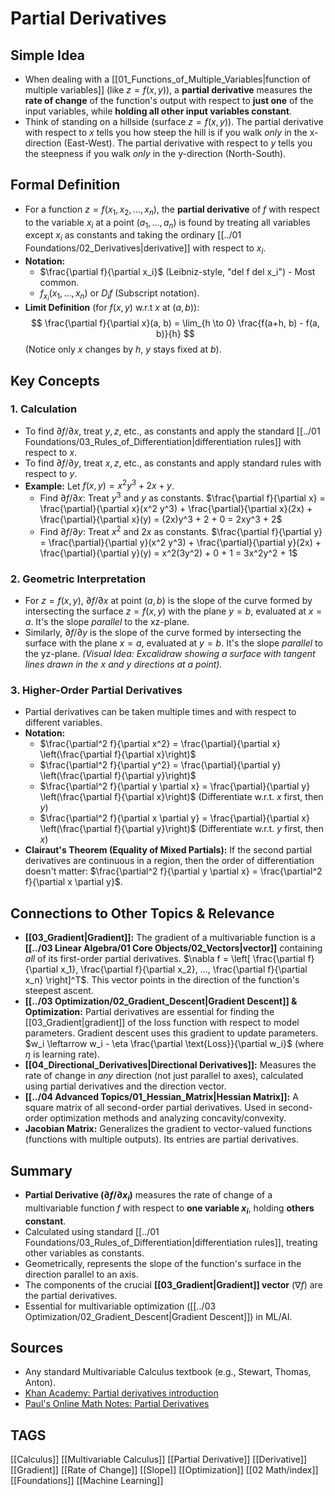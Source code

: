 # Partial Derivatives

## Simple Idea
*   When dealing with a [[01_Functions_of_Multiple_Variables|function of multiple variables]] (like $z = f(x, y)$), a **partial derivative** measures the **rate of change** of the function's output with respect to **just one** of the input variables, while **holding all other input variables constant**.
*   Think of standing on a hillside (surface $z=f(x,y)$). The partial derivative with respect to $x$ tells you how steep the hill is if you walk *only* in the x-direction (East-West). The partial derivative with respect to $y$ tells you the steepness if you walk *only* in the y-direction (North-South).

## Formal Definition
*   For a function $z = f(x_1, x_2, ..., x_n)$, the **partial derivative** of $f$ with respect to the variable $x_i$ at a point $(a_1, ..., a_n)$ is found by treating all variables except $x_i$ as constants and taking the ordinary [[../01 Foundations/02_Derivatives|derivative]] with respect to $x_i$.
*   **Notation:**
    *   $\frac{\partial f}{\partial x_i}$ (Leibniz-style, "del f del x_i") - Most common.
    *   $f_{x_i}(x_1, ..., x_n)$ or $D_i f$ (Subscript notation).
*   **Limit Definition** (for $f(x, y)$ w.r.t $x$ at $(a, b)$):
    $$ \frac{\partial f}{\partial x}(a, b) = \lim_{h \to 0} \frac{f(a+h, b) - f(a, b)}{h} $$
    (Notice only $x$ changes by $h$, $y$ stays fixed at $b$).

## Key Concepts

### 1. Calculation
*   To find $\partial f / \partial x$, treat $y, z$, etc., as constants and apply the standard [[../01 Foundations/03_Rules_of_Differentiation|differentiation rules]] with respect to $x$.
*   To find $\partial f / \partial y$, treat $x, z$, etc., as constants and apply standard rules with respect to $y$.
*   **Example:** Let $f(x, y) = x^2 y^3 + 2x + y$.
    *   Find $\partial f / \partial x$: Treat $y^3$ and $y$ as constants.
        $\frac{\partial f}{\partial x} = \frac{\partial}{\partial x}(x^2 y^3) + \frac{\partial}{\partial x}(2x) + \frac{\partial}{\partial x}(y) = (2x)y^3 + 2 + 0 = 2xy^3 + 2$
    *   Find $\partial f / \partial y$: Treat $x^2$ and $2x$ as constants.
        $\frac{\partial f}{\partial y} = \frac{\partial}{\partial y}(x^2 y^3) + \frac{\partial}{\partial y}(2x) + \frac{\partial}{\partial y}(y) = x^2(3y^2) + 0 + 1 = 3x^2y^2 + 1$

### 2. Geometric Interpretation
*   For $z = f(x, y)$, $\partial f / \partial x$ at point $(a, b)$ is the slope of the curve formed by intersecting the surface $z=f(x,y)$ with the plane $y=b$, evaluated at $x=a$. It's the slope *parallel* to the xz-plane.
*   Similarly, $\partial f / \partial y$ is the slope of the curve formed by intersecting the surface with the plane $x=a$, evaluated at $y=b$. It's the slope *parallel* to the yz-plane.
    *(Visual Idea: Excalidraw showing a surface with tangent lines drawn in the x and y directions at a point).*

### 3. Higher-Order Partial Derivatives
*   Partial derivatives can be taken multiple times and with respect to different variables.
*   **Notation:**
    *   $\frac{\partial^2 f}{\partial x^2} = \frac{\partial}{\partial x} \left(\frac{\partial f}{\partial x}\right)$
    *   $\frac{\partial^2 f}{\partial y^2} = \frac{\partial}{\partial y} \left(\frac{\partial f}{\partial y}\right)$
    *   $\frac{\partial^2 f}{\partial y \partial x} = \frac{\partial}{\partial y} \left(\frac{\partial f}{\partial x}\right)$ (Differentiate w.r.t. $x$ first, then $y$)
    *   $\frac{\partial^2 f}{\partial x \partial y} = \frac{\partial}{\partial x} \left(\frac{\partial f}{\partial y}\right)$ (Differentiate w.r.t. $y$ first, then $x$)
*   **Clairaut's Theorem (Equality of Mixed Partials):** If the second partial derivatives are continuous in a region, then the order of differentiation doesn't matter: $\frac{\partial^2 f}{\partial y \partial x} = \frac{\partial^2 f}{\partial x \partial y}$.

## Connections to Other Topics & Relevance
*   **[[03_Gradient|Gradient]]:** The gradient of a multivariable function is a **[[../03 Linear Algebra/01 Core Objects/02_Vectors|vector]]** containing *all* of its first-order partial derivatives. $\nabla f = \left[ \frac{\partial f}{\partial x_1}, \frac{\partial f}{\partial x_2}, ..., \frac{\partial f}{\partial x_n} \right]^T$. This vector points in the direction of the function's steepest ascent.
*   **[[../03 Optimization/02_Gradient_Descent|Gradient Descent]] & Optimization:** Partial derivatives are essential for finding the [[03_Gradient|gradient]] of the loss function with respect to model parameters. Gradient descent uses this gradient to update parameters. $w_i \leftarrow w_i - \eta \frac{\partial \text{Loss}}{\partial w_i}$ (where $\eta$ is learning rate).
*   **[[04_Directional_Derivatives|Directional Derivatives]]:** Measures the rate of change in *any* direction (not just parallel to axes), calculated using partial derivatives and the direction vector.
*   **[[../04 Advanced Topics/01_Hessian_Matrix|Hessian Matrix]]:** A square matrix of all second-order partial derivatives. Used in second-order optimization methods and analyzing concavity/convexity.
*   **Jacobian Matrix:** Generalizes the gradient to vector-valued functions (functions with multiple outputs). Its entries are partial derivatives.

## Summary
*   **Partial Derivative ($\partial f / \partial x_i$)** measures the rate of change of a multivariable function $f$ with respect to **one variable $x_i$**, holding **others constant**.
*   Calculated using standard [[../01 Foundations/03_Rules_of_Differentiation|differentiation rules]], treating other variables as constants.
*   Geometrically, represents the slope of the function's surface in the direction parallel to an axis.
*   The components of the crucial **[[03_Gradient|Gradient]] vector** ($\nabla f$) are the partial derivatives.
*   Essential for multivariable optimization ([[../03 Optimization/02_Gradient_Descent|Gradient Descent]]) in ML/AI.

## Sources
*   Any standard Multivariable Calculus textbook (e.g., Stewart, Thomas, Anton).
*   [Khan Academy: Partial derivatives introduction](https://www.khanacademy.org/math/multivariable-calculus/multivariable-derivatives/partial-derivative-and-gradient-articles/a/introduction-to-partial-derivatives)
*   [Paul's Online Math Notes: Partial Derivatives](https://tutorial.math.lamar.edu/Classes/CalcIII/PartialDerivs.aspx)

## TAGS
[[Calculus]] [[Multivariable Calculus]] [[Partial Derivative]] [[Derivative]] [[Gradient]] [[Rate of Change]] [[Slope]] [[Optimization]] [[02 Math/index]] [[Foundations]] [[Machine Learning]]
